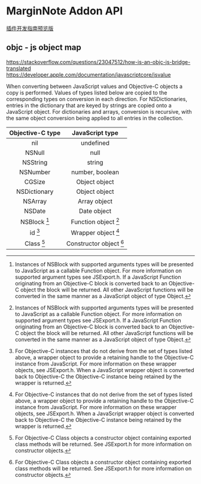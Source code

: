 # MarginNote Addon API

[插件开发指南预览版](http://docs.test.marginnote.cn)

## objc - js object map

<https://stackoverflow.com/questions/23047512/how-is-an-objc-js-bridge-translated>
<https://developer.apple.com/documentation/javascriptcore/jsvalue>

When converting between JavaScript values and Objective-C objects a copy is performed. Values of types listed below are copied to the corresponding types on conversion in each direction. For NSDictionaries, entries in the dictionary that are keyed by strings are copied onto a JavaScript object. For dictionaries and arrays, conversion is recursive, with the same object conversion being applied to all entries in the collection.

| Objective-C type |     JavaScript type     |
| :--------------: | :---------------------: |
|       nil        |        undefined        |
|      NSNull      |          null           |
|     NSString     |         string          |
|     NSNumber     |     number, boolean     |
|     CGSize       |      Object object      |
|   NSDictionary   |      Object object      |
|     NSArray      |      Array object       |
|      NSDate      |       Date object       |
|   NSBlock [^1]   |  Function object [^1]   |
|     id [^2]      |   Wrapper object [^2]   |
|    Class [^3]    | Constructor object [^3] |

[^1]: Instances of NSBlock with supported arguments types will be presented to JavaScript as a callable Function object. For more information on supported argument types see JSExport.h. If a JavaScript Function originating from an Objective-C block is converted back to an Objective-C object the block will be returned. All other JavaScript functions will be converted in the same manner as a JavaScript object of type Object.
[^2]: For Objective-C instances that do not derive from the set of types listed above, a wrapper object to provide a retaining handle to the Objective-C instance from JavaScript. For more information on these wrapper objects, see JSExport.h. When a JavaScript wrapper object is converted back to Objective-C the Objective-C instance being retained by the wrapper is returned.
[^3]: For Objective-C Class objects a constructor object containing exported class methods will be returned. See JSExport.h for more information on constructor objects.
